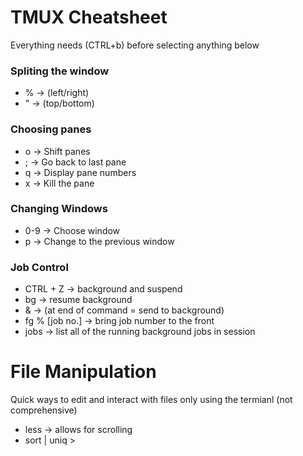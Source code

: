 
# TMUX Cheatsheet

Everything needs (CTRL+b) before selecting anything below

### Spliting the window

- % -> (left/right)
- " -> (top/bottom)

### Choosing panes

- o -> Shift panes
- ; -> Go back to last pane
- q -> Display pane numbers
- x -> Kill the pane

### Changing Windows

- 0-9 -> Choose window
- p -> Change to the previous window

### Job Control

- CTRL + Z -> background and suspend
- bg -> resume background
- & -> (at end of command = send to background)
- fg % [job no.] -> bring job number to the front
- jobs -> list all of the running background jobs in session

# File Manipulation

Quick ways to edit and interact with files only using the termianl (not comprehensive)

- less <filename> -> allows for scrolling
- sort <text file> | uniq > <new file>
